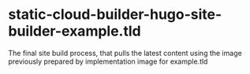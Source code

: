# static-cloud-builder-hugo-site-builder-example.tld
The final site build process, that pulls the latest content using the image previously prepared by implementation image for example.tld

